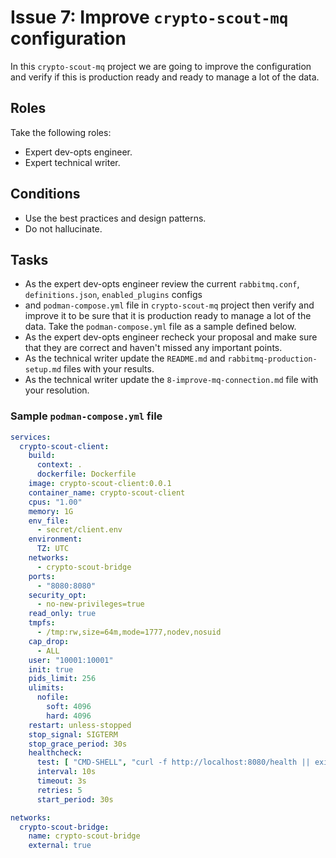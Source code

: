 # Issue 7: Improve `crypto-scout-mq` configuration

In this `crypto-scout-mq` project we are going to improve the configuration and verify if this is production ready and
ready to manage a lot of the data.

## Roles

Take the following roles:

- Expert dev-opts engineer.
- Expert technical writer.

## Conditions

- Use the best practices and design patterns.
- Do not hallucinate.

## Tasks

- As the expert dev-opts engineer review the current `rabbitmq.conf`, `definitions.json`, `enabled_plugins` configs
- and `podman-compose.yml` file in `crypto-scout-mq` project then verify and improve it to be sure that it is production
  ready to manage a lot of the data. Take the `podman-compose.yml` file as a sample defined below.
- As the expert dev-opts engineer recheck your proposal and make sure that they are correct and haven't missed any
  important points.
- As the technical writer update the `README.md` and `rabbitmq-production-setup.md` files with your results.
- As the technical writer update the `8-improve-mq-connection.md` file with your resolution.

### Sample `podman-compose.yml` file

```yaml
services:
  crypto-scout-client:
    build:
      context: .
      dockerfile: Dockerfile
    image: crypto-scout-client:0.0.1
    container_name: crypto-scout-client
    cpus: "1.00"
    memory: 1G
    env_file:
      - secret/client.env
    environment:
      TZ: UTC
    networks:
      - crypto-scout-bridge
    ports:
      - "8080:8080"
    security_opt:
      - no-new-privileges=true
    read_only: true
    tmpfs:
      - /tmp:rw,size=64m,mode=1777,nodev,nosuid
    cap_drop:
      - ALL
    user: "10001:10001"
    init: true
    pids_limit: 256
    ulimits:
      nofile:
        soft: 4096
        hard: 4096
    restart: unless-stopped
    stop_signal: SIGTERM
    stop_grace_period: 30s
    healthcheck:
      test: [ "CMD-SHELL", "curl -f http://localhost:8080/health || exit 1" ]
      interval: 10s
      timeout: 3s
      retries: 5
      start_period: 30s

networks:
  crypto-scout-bridge:
    name: crypto-scout-bridge
    external: true
```